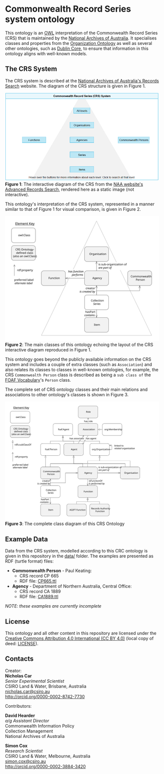 # Commonwealth Record Series system ontology

This ontology is an [OWL](https://www.w3.org/OWL/) interpretation of the Commonwealth Record Series (CRS) that is maintained by the [National Archives of Australia](http://naa.gov.au). It specialises classes and properties from the [Organization Ontology](https://www.w3.org/TR/vocab-org/) as well as several other ontologies, such as [Dublin Core](http://www.dublincore.org/documents/dcmi-terms/), to ensure that information in this ontology aligns with well-known models.

## The CRS System
The CRS system is described at the [National Archives of Australia's Records Search](https://recordsearch.naa.gov.au/SearchNRetrieve/Interface/SearchScreens/AdvSearchMain.aspx) website. The diagram of the CRS structure is given in Figure 1.

![](crs-naa.png)  
**Figure 1**: The interactive diagram of the CRS from the [NAA website's Advanced Records Search](https://recordsearch.naa.gov.au/SearchNRetrieve/Interface/SearchScreens/AdvSearchMain.aspx), rendered here as a static image (not interactive).

This ontology's interpretation of the CRS system, represented in a manner similar to that of Figure 1 for visual comparison, is given in Figure 2.

![](crs-pyramid.svg)  
**Figure 2**: The main classes of this ontology echoing the layout of the CRS interactive diagram reproduced in Figure 1.

This ontology goes beyond the publicly available information on the CRS system and includes a couple of extra classes (such as `Association`) and also relates its classes to classes in well-known ontologies, for example, the CRS `Commonwealth Person` class is described as being a `sub class of` the [FOAF Vocabulary](http://xmlns.com/foaf/spec/)'s `Person` class.

The complete set of CRS ontology classes and their main relations and associations to other ontology's classes is shown in Figure 3.

![](crs.svg)  
**Figure 3**: The complete class diagram of this CRS Ontology


## Example Data
Data from the CRS system, modelled according to this CRC ontology is given in this repository in the [data/](data/) folder. The examples are presented as RDF (turtle format) files:

* **Commonwealth Person** - Paul Keating:
  * CRS record CP 665
  * RDF file: [CP665.ttl](data/CP665.ttl)
* **Agency** - Department of Northern Australia, Central Office:
  * CRS record CA 1889
  * RDF file: [CA1889.ttl](data/CA1889.ttl)

*NOTE: these examples are currently incomplete*

## License
This ontology and all other content in this repository are licensed under the [Creative Commons Attribution 4.0 International (CC BY 4.0)](https://creativecommons.org/licenses/by/4.0/) (local copy of deed: [LICENSE](LICENSE)).


## Contacts
Creator:  
**Nicholas Car**  
*Senior Experimental Scientist*  
CSIRO Land & Water, Brisbane, Australia    
<nicholas.car@csiro.au>  
<http://orcid.org/0000-0002-8742-7730>  

Contributors:

**David Hearder**  
*a/g Assistant Director*  
Commonwealth Information Policy  
Collection Management  
National Archives of Australia  

**Simon Cox**  
*Research Scientist*  
CSIRO Land & Water, Melbourne, Australia    
<simon.cox@csiro.au>  
<http://orcid.org/0000-0002-3884-3420>  
